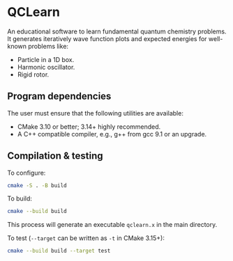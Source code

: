 # QCLearn
An educational software to learn fundamental quantum chemistry problems. It generates iteratively wave function plots and expected energies for well-known problems like:

- Particle in a 1D box.
- Harmonic oscillator. 
- Rigid rotor.

## Program dependencies

The user must ensure that the following utilities are available:

- CMake 3.10 or better; 3.14+ highly recommended.
- A C++ compatible compiler, e.g., g++ from gcc 9.1 or an upgrade.

## Compilation & testing

To configure:

```bash
cmake -S . -B build
```

To build:

```bash
cmake --build build
```
This process will generate an executable `qclearn.x` in the main directory. 

To test (`--target` can be written as `-t` in CMake 3.15+):

```bash
cmake --build build --target test
```

